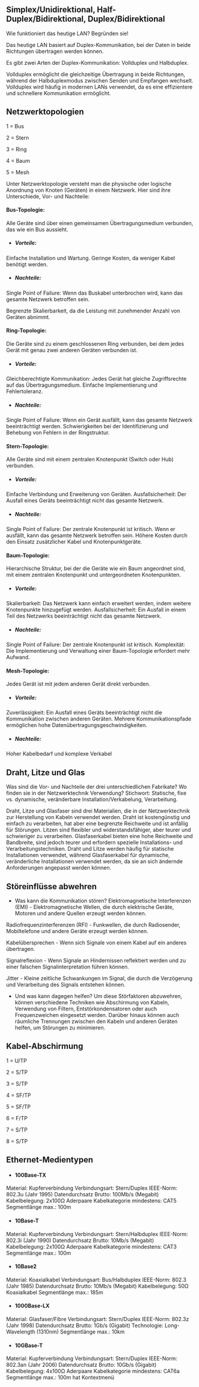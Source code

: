 ## Simplex/Unidirektional, Half-Duplex/Bidirektional, Duplex/Bidirektional ##

Wie funktioniert das heutige LAN? Begründen sie!

Das heutige LAN basiert auf Duplex-Kommunikation, bei der Daten in beide Richtungen übertragen werden können. 

Es gibt zwei Arten der Duplex-Kommunikation: Vollduplex und Halbduplex. 

Vollduplex ermöglicht die gleichzeitige Übertragung in beide Richtungen, während der Halbduplexmodus zwischen Senden und Empfangen wechselt. Vollduplex wird häufig in modernen LANs verwendet, da es eine effizientere und schnellere Kommunikation ermöglicht.


## Netzwerktopologien ##

1 = Bus

2 = Stern

3 = Ring

4 = Baum

5 = Mesh

Unter Netzwerktopologie versteht man die physische oder logische Anordnung von Knoten (Geräten) in einem Netzwerk. Hier sind ihre Unterschiede, Vor- und Nachteile:

#### Bus-Topologie: ####

Alle Geräte sind über einen gemeinsamen Übertragungsmedium verbunden, das wie ein Bus aussieht.

- ##### Vorteile:
Einfache Installation und Wartung.
Geringe Kosten, da weniger Kabel benötigt werden.

- ##### Nachteile:
Single Point of Failure: Wenn das Buskabel unterbrochen wird, kann das gesamte Netzwerk betroffen sein.

Begrenzte Skalierbarkeit, da die Leistung mit zunehmender Anzahl von Geräten abnimmt.

#### Ring-Topologie: ####

Die Geräte sind zu einem geschlossenen Ring verbunden, bei dem jedes Gerät mit genau zwei anderen Geräten verbunden ist.

- ##### Vorteile:
Gleichberechtigte Kommunikation: Jedes Gerät hat gleiche Zugriffsrechte auf das Übertragungsmedium.
Einfache Implementierung und Fehlertoleranz.

- ##### Nachteile:
Single Point of Failure: Wenn ein Gerät ausfällt, kann das gesamte Netzwerk beeinträchtigt werden.
Schwierigkeiten bei der Identifizierung und Behebung von Fehlern in der Ringstruktur.

#### Stern-Topologie: ###

Alle Geräte sind mit einem zentralen Knotenpunkt (Switch oder Hub) verbunden.

- ##### Vorteile: 
Einfache Verbindung und Erweiterung von Geräten.
Ausfallsicherheit: Der Ausfall eines Geräts beeinträchtigt nicht das gesamte Netzwerk.

- ##### Nachteile:
Single Point of Failure: Der zentrale Knotenpunkt ist kritisch. Wenn er ausfällt, kann das gesamte Netzwerk betroffen sein.
Höhere Kosten durch den Einsatz zusätzlicher Kabel und Knotenpunktgeräte.

#### Baum-Topologie: ####

Hierarchische Struktur, bei der die Geräte wie ein Baum angeordnet sind, mit einem zentralen Knotenpunkt und untergeordneten Knotenpunkten.

- ##### Vorteile: 
Skalierbarkeit: Das Netzwerk kann einfach erweitert werden, indem weitere Knotenpunkte hinzugefügt werden.
Ausfallsicherheit: Ein Ausfall in einem Teil des Netzwerks beeinträchtigt nicht das gesamte Netzwerk.

- ##### Nachteile:
Single Point of Failure: Der zentrale Knotenpunkt ist kritisch.
Komplexität: Die Implementierung und Verwaltung einer Baum-Topologie erfordert mehr Aufwand.

#### Mesh-Topologie: ####

Jedes Gerät ist mit jedem anderen Gerät direkt verbunden.

- ##### Vorteile:
Zuverlässigkeit: Ein Ausfall eines Geräts beeinträchtigt nicht die Kommunikation zwischen anderen Geräten.
Mehrere Kommunikationspfade ermöglichen hohe Datenübertragungsgeschwindigkeiten.

- ##### Nachteile:
Hoher Kabelbedarf und komplexe Verkabel


## Draht, Litze und Glas

Was sind die Vor- und Nachteile der drei unterschiedlichen Fabrikate?
Wo finden sie in der Netzwerktechnik Verwendung? Stichwort: Statische, fixe vs.
dynamische, veränderbare Installation/Verkabelung, Verarbeitung.


Draht, Litze und Glasfaser sind drei Materialien, die in der Netzwerktechnik zur Herstellung von Kabeln verwendet werden. Draht ist kostengünstig und einfach zu verarbeiten, hat aber eine begrenzte Reichweite und ist anfällig für Störungen. Litzen sind flexibler und widerstandsfähiger, aber teurer und schwieriger zu verarbeiten. Glasfaserkabel bieten eine hohe Reichweite und Bandbreite, sind jedoch teurer und erfordern spezielle Installations- und Verarbeitungstechniken. Draht und Litze werden häufig für statische Installationen verwendet, während Glasfaserkabel für dynamische, veränderliche Installationen verwendet werden, da sie an sich ändernde Anforderungen angepasst werden können.

## Störeinflüsse abwehren

- Was kann die Kommunikation stören?
Elektromagnetische Interferenzen (EMI) - Elektromagnetische Wellen, die durch elektrische Geräte, Motoren und andere Quellen erzeugt werden können.

Radiofrequenzinterferenzen (RFI) - Funkwellen, die durch Radiosender, Mobiltelefone und andere Geräte erzeugt werden können.

Kabelübersprechen - Wenn sich Signale von einem Kabel auf ein anderes übertragen.

Signalreflexion - Wenn Signale an Hindernissen reflektiert werden und zu einer falschen Signalinterpretation führen können.

Jitter - Kleine zeitliche Schwankungen im Signal, die durch die Verzögerung und Verarbeitung des Signals entstehen können.

- Und was kann dagegen helfen?
Um diese Störfaktoren abzuwehren, können verschiedene Techniken wie Abschirmung von Kabeln, Verwendung von Filtern, Entstörkondensatoren oder auch Frequenzweichen eingesetzt werden. Darüber hinaus können auch räumliche Trennungen zwischen den Kabeln und anderen Geräten helfen, um Störungen zu minimieren.

## Kabel-Abschirmung

1 = U/TP


2 = S/TP

3 = S/TP

4 = SF/TP

5 = SF/TP

6 = F/TP

7 = S/TP

8 = S/TP

## Ethernet-Medientypen

- #### 100Base-TX

Material: Kupferverbindung
Verbindungsart: Stern/Duplex
IEEE-Norm: 802.3u (Jahr 1995)
Datendurchsatz Brutto: 100Mb/s (Megabit)
Kabelbelegung: 2x100Ω Aderpaare
Kabelkategorie mindestens: CAT5
Segmentlänge max.: 100m

- #### 10Base-T

Material: Kupferverbindung
Verbindungsart: Stern/Halbduplex
IEEE-Norm: 802.3i (Jahr 1990)
Datendurchsatz Brutto: 10Mb/s (Megabit)
Kabelbelegung: 2x100Ω Aderpaare
Kabelkategorie mindestens: CAT3
Segmentlänge max.: 100m

- #### 10Base2

Material: Koaxialkabel
Verbindungsart: Bus/Halbduplex
IEEE-Norm: 802.3 (Jahr 1985)
Datendurchsatz Brutto: 10Mb/s (Megabit)
Kabelbelegung: 50Ω Koaxialkabel
Segmentlänge max.: 185m

- #### 1000Base-LX

Material: Glasfaser/Fibre
Verbindungsart: Stern/Duplex
IEEE-Norm: 802.3z (Jahr 1998)
Datendurchsatz Brutto: 1Gb/s (Gigabit)
Technologie: Long-Wavelength (1310nm)
Segmentlänge max.: 10km

- #### 10GBase-T

Material: Kupferverbindung
Verbindungsart: Stern/Duplex
IEEE-Norm: 802.3an (Jahr 2006)
Datendurchsatz Brutto: 10Gb/s (Gigabit)
Kabelbelegung: 4x100Ω Aderpaare
Kabelkategorie mindestens: CAT6a
Segmentlänge max.: 100m
hat Kontextmenü